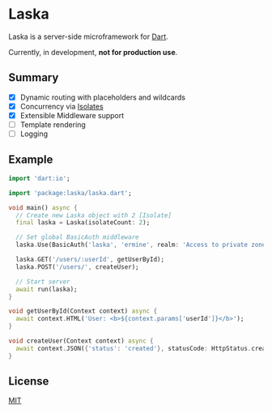 # Laska

Laska is a server-side microframework for [Dart](https://dart.dev/).

Currently, in development, **not for production use**.

## Summary

- [x] Dynamic routing with placeholders and wildcards
- [x] Concurrency via [Isolates](https://api.dart.dev/stable/2.10.4/dart-isolate/Isolate-class.html)
- [x] Extensible Middleware support
- [ ] Template rendering
- [ ] Logging

## Example

```dart
import 'dart:io';

import 'package:laska/laska.dart';

void main() async {
  // Create new Laska object with 2 [Isolate]
  final laska = Laska(isolateCount: 2);

  // Set global BasicAuth middleware 
  laska.Use(BasicAuth('laska', 'ermine', realm: 'Access to private zone'));

  laska.GET('/users/:userId', getUserById);
  laska.POST('/users/', createUser);

  // Start server
  await run(laska);
}

void getUserById(Context context) async {
  await context.HTML('User: <b>${context.params['userId']}</b>');
}

void createUser(Context context) async {
  await context.JSON({'status': 'created'}, statusCode: HttpStatus.created);
}
```

## License

[MIT](https://github.com/amka/laska/blob/master/LICENSE)